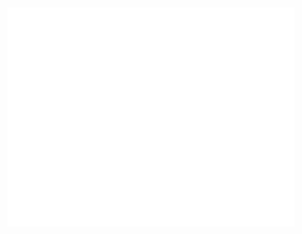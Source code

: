 

<!-- If you're using "main" as default branch -->
![Metrics](https://github.com/sylvainbonnot/sylvainbonnot/blob/main/github-metrics.svg)

